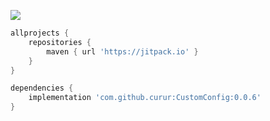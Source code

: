 [![](https://jitpack.io/v/curur/CustomConfig.svg)](https://jitpack.io/#curur/CustomConfig)

```gradle
allprojects {
	repositories {
		maven { url 'https://jitpack.io' }
	}
}
```

```gradle
dependencies {
	implementation 'com.github.curur:CustomConfig:0.0.6'
}
```
